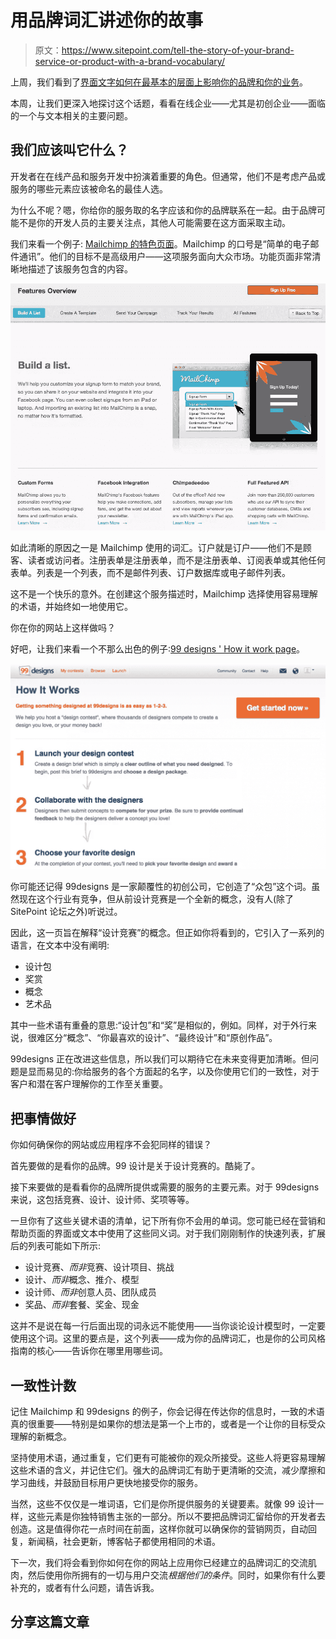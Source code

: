# 用品牌词汇讲述你的故事

> 原文：<https://www.sitepoint.com/tell-the-story-of-your-brand-service-or-product-with-a-brand-vocabulary/>

上周，我们看到了[界面文字如何在最基本的层面上影响你的品牌和你的业务](https://www.sitepoint.com/interface-text-call-to-action-or-hidden-hurdle/)。

本周，让我们更深入地探讨这个话题，看看在线企业——尤其是初创企业——面临的一个与文本相关的主要问题。

## 我们应该叫它什么？

开发者在在线产品和服务开发中扮演着重要的角色。但通常，他们不是考虑产品或服务的哪些元素应该被命名的最佳人选。

为什么不呢？嗯，你给你的服务取的名字应该和你的品牌联系在一起。由于品牌可能不是你的开发人员的主要关注点，其他人可能需要在这方面采取主动。

我们来看一个例子: [Mailchimp 的特色页面](http://mailchimp.com/features/)。Mailchimp 的口号是“简单的电子邮件通讯”。他们的目标不是高级用户——这项服务面向大众市场。功能页面非常清晰地描述了该服务包含的内容。

[![Mailchimp's features page](img/d813fb8a94194d944920dafc07179ef3.png)](https://www.sitepoint.com/wp-content/uploads/2013/04/Screen-Shot-2013-04-03-at-1.39.09-AM.png)

如此清晰的原因之一是 Mailchimp 使用的词汇。订户就是订户——他们不是顾客、读者或访问者。注册表单是注册表单，而不是注册表单、订阅表单或其他任何表单。列表是一个列表，而不是邮件列表、订户数据库或电子邮件列表。

这不是一个快乐的意外。在创建这个服务描述时，Mailchimp 选择使用容易理解的术语，并始终如一地使用它。

你在你的网站上这样做吗？

好吧，让我们来看一个不那么出色的例子:[99 designs ' How it work page](https://99designs.com.au/howitworks)。

[![The 99designs How It Works page](img/c2e53be7eb9f8bdd208fa69316a69718.png)](https://www.sitepoint.com/wp-content/uploads/2013/04/Screen-Shot-2013-04-03-at-1.42.54-AM.png)

你可能还记得 99designs 是一家颠覆性的初创公司，它创造了“众包”这个词。虽然现在这个行业有竞争，但从前设计竞赛是一个全新的概念，没有人(除了 SitePoint 论坛之外)听说过。

因此，这一页旨在解释“设计竞赛”的概念。但正如你将看到的，它引入了一系列的语言，在文本中没有阐明:

*   设计包
*   奖赏
*   概念
*   艺术品

其中一些术语有重叠的意思:“设计包”和“奖”是相似的，例如。同样，对于外行来说，很难区分“概念”、“你最喜欢的设计”、“最终设计”和“原创作品”。

99designs 正在改进这些信息，所以我们可以期待它在未来变得更加清晰。但问题是显而易见的:你给服务的各个方面起的名字，以及你使用它们的一致性，对于客户和潜在客户理解你的工作至关重要。

## 把事情做好

你如何确保你的网站或应用程序不会犯同样的错误？

首先要做的是看你的品牌。99 设计是关于设计竞赛的。酷毙了。

接下来要做的是看看你的品牌所提供或需要的服务的主要元素。对于 99designs 来说，这包括竞赛、设计、设计师、奖项等等。

一旦你有了这些关键术语的清单，记下所有你不会用的单词。您可能已经在营销和帮助页面的界面或文本中使用了这些同义词。对于我们刚刚制作的快速列表，扩展后的列表可能如下所示:

*   设计竞赛、*而非*竞赛、设计项目、挑战
*   设计、*而非*概念、推介、模型
*   设计师、*而非*创意人员、团队成员
*   奖品、*而非*套餐、奖金、现金

这并不是说在每一行后面出现的词永远不能使用——当你谈论设计模型时，一定要使用这个词。这里的要点是，这个列表——成为你的品牌词汇，也是你的公司风格指南的核心——告诉你在哪里用哪些词。

## 一致性计数

记住 Mailchimp 和 99designs 的例子，你会记得在传达你的信息时，一致的术语真的很重要——特别是如果你的想法是第一个上市的，或者是一个让你的目标受众理解的新概念。

坚持使用术语，通过重复，它们更有可能被你的观众所接受。这些人将更容易理解这些术语的含义，并记住它们。强大的品牌词汇有助于更清晰的交流，减少摩擦和学习曲线，并鼓励目标用户更快地接受你的服务。

当然，这些不仅仅是一堆词语，它们是你所提供服务的关键要素。就像 99 设计一样，这些元素是你独特销售主张的一部分。所以不要把品牌词汇留给你的开发者去创造。这是值得你花一点时间在前面，这样你就可以确保你的营销网页，自动回复，新闻稿，社会更新，博客帖子都使用相同的术语。

下一次，我们将会看到你如何在你的网站上应用你已经建立的品牌词汇的交流肌肉，然后使用你所拥有的一切与用户交流*根据他们的条件*。同时，如果你有什么要补充的，或者有什么问题，请告诉我。

## 分享这篇文章